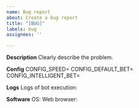 ```yaml
---
name: Bug report
about: Create a bug report
title: "[BUG]"
labels: bug
assignees: ''

---
```


**Description**
Clearly describe the problem.

**Config**
CONFIG_SPEED=
CONFIG_DEFAULT_BET=
CONFIG_INTELLIGENT_BET=

**Logs**
Logs of bot execution:

**Software**
OS:
Web browser:
